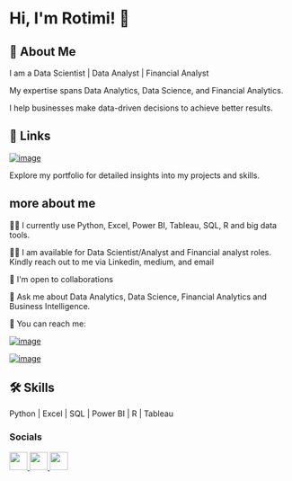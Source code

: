 Hi, I'm Rotimi! 👋 
========================================================================================================================================

🚀 About Me
--------------

I am a Data Scientist | Data Analyst | Financial Analyst

My expertise spans Data Analytics, Data Science, and Financial Analytics.

I help businesses make data-driven decisions to achieve better results.

🔗 Links
--------------

[![image](https://github.com/user-attachments/assets/88af0832-9190-4cc4-afa9-74b118c4d81d/)](https://rotimiakinrinde.github.io/dataprojects.github.io/)

Explore my portfolio for detailed insights into my projects and skills.

more about me
--------------

👩‍💻 I currently use Python, Excel, Power BI, Tableau, SQL, R and big data tools.

🧑‍💻 I am available for Data Scientist/Analyst and Financial analyst roles. Kindly reach out to me via Linkedin, medium, and email

🤝 I'm open to collaborations

💬 Ask me about Data Analytics, Data Science, Financial Analytics and Business Intelligence.

📧 You can reach me:

[![image](https://github.com/user-attachments/assets/26ca871c-3086-4018-b438-ecba99082292)](akinrinderotimi@gmail.com)

[![image](https://github.com/user-attachments/assets/88af0832-9190-4cc4-afa9-74b118c4d81d/)](https://rotimiakinrinde.github.io/dataprojects.github.io/)

🛠️ Skills
--------------
Python | Excel | SQL | Power BI | R | Tableau  

### Socials

<p align="left"> <a href="https://www.github.com/rotimiakinrinde" target="_blank" rel="noreferrer"> <picture> <source media="(prefers-color-scheme: dark)" srcset="https://raw.githubusercontent.com/danielcranney/readme-generator/main/public/icons/socials/github-dark.svg" /> <source media="(prefers-color-scheme: light)" srcset="https://raw.githubusercontent.com/danielcranney/readme-generator/main/public/icons/socials/github.svg" /> <img src="https://raw.githubusercontent.com/danielcranney/readme-generator/main/public/icons/socials/github.svg" width="32" height="32" /> </picture> </a> <a href="https://www.linkedin.com/in//rotimi-akinrinde-/" target="_blank" rel="noreferrer"> <picture> <source media="(prefers-color-scheme: dark)" srcset="https://raw.githubusercontent.com/danielcranney/readme-generator/main/public/icons/socials/linkedin-dark.svg" /> <source media="(prefers-color-scheme: light)" srcset="https://raw.githubusercontent.com/danielcranney/readme-generator/main/public/icons/socials/linkedin.svg" /> <img src="https://raw.githubusercontent.com/danielcranney/readme-generator/main/public/icons/socials/linkedin.svg" width="32" height="32" /> </picture> </a> <a href="http://www.medium.com/@akinrinderotimi" target="_blank" rel="noreferrer"> <picture> <source media="(prefers-color-scheme: dark)" srcset="https://raw.githubusercontent.com/danielcranney/readme-generator/main/public/icons/socials/medium-dark.svg" /> <source media="(prefers-color-scheme: light)" srcset="https://raw.githubusercontent.com/danielcranney/readme-generator/main/public/icons/socials/medium.svg" /> <img src="https://raw.githubusercontent.com/danielcranney/readme-generator/main/public/icons/socials/medium.svg" width="32" height="32" /> </picture> </a></p>
